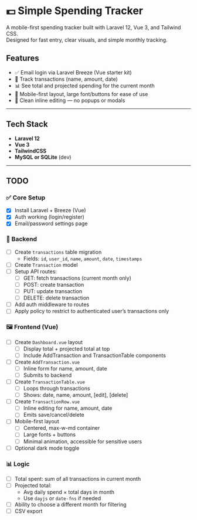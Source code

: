 # 💵 Simple Spending Tracker

A mobile-first spending tracker built with Laravel 12, Vue 3, and Tailwind CSS.  
Designed for fast entry, clear visuals, and simple monthly tracking.

## Features

- ✅ Email login via Laravel Breeze (Vue starter kit)
- 📆 Track transactions (name, amount, date)
- 📊 See total and projected spending for the current month
- 📱 Mobile-first layout, large font/buttons for ease of use
- 🧠 Clean inline editing — no popups or modals

---

## Tech Stack

- **Laravel 12**
- **Vue 3**
- **TailwindCSS**
- **MySQL or SQLite** (dev)

---

## TODO

### ✅ Core Setup

- [x] Install Laravel + Breeze (Vue)
- [x] Auth working (login/register)
- [x] Email/password settings page

### 🧱 Backend

- [ ] Create `transactions` table migration
     - Fields: `id`, `user_id`, `name`, `amount`, `date`, `timestamps`
- [ ] Create `Transaction` model
- [ ] Setup API routes:
     - [ ] GET: fetch transactions (current month only)
     - [ ] POST: create transaction
     - [ ] PUT: update transaction
     - [ ] DELETE: delete transaction
- [ ] Add auth middleware to routes
- [ ] Apply policy to restrict to authenticated user’s transactions only

### 🖼️ Frontend (Vue)

- [ ] Create `Dashboard.vue` layout
     - [ ] Display total + projected total at top
     - [ ] Include AddTransaction and TransactionTable components
- [ ] Create `AddTransaction.vue`
     - [ ] Inline form for name, amount, date
     - [ ] Submits to backend
- [ ] Create `TransactionTable.vue`
     - [ ] Loops through transactions
     - [ ] Shows: date, name, amount, [edit], [delete]
- [ ] Create `TransactionRow.vue`
     - [ ] Inline editing for name, amount, date
     - [ ] Emits save/cancel/delete
- [ ] Mobile-first layout
     - [ ] Centered, max-w-md container
     - [ ] Large fonts + buttons
     - [ ] Minimal animation, accessible for sensitive users
- [ ] Optional dark mode toggle

### 📊 Logic

- [ ] Total spent: sum of all transactions in current month
- [ ] Projected total:
     - Avg daily spend × total days in month
     - Use `dayjs` or `date-fns` if needed
- [ ] Ability to choose a different month for filtering
- [ ] CSV export
